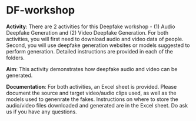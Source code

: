 # DF-workshop

**Activity**: There are 2 activities for this Deepfake workshop - (1) Audio Deepfake Generation and (2) Video Deepfake Generation. For both activities, you will first need to download audio and video data of people. Second, you will use deepfake generation websites or models suggested to perform generation. Detailed instructions are provided in each of the folders.

**Aim**: This activity demonstrates how deepfake audio and video can be generated. 

**Documentation**: For both activities, an Excel sheet is provided. Please document the source and target video/audio clips used, as well as the models used to genenrate the fakes. Instructions on where to store the audio/video files downloaded and generated are in the Excel sheet. Do ask us if you have any questions.
